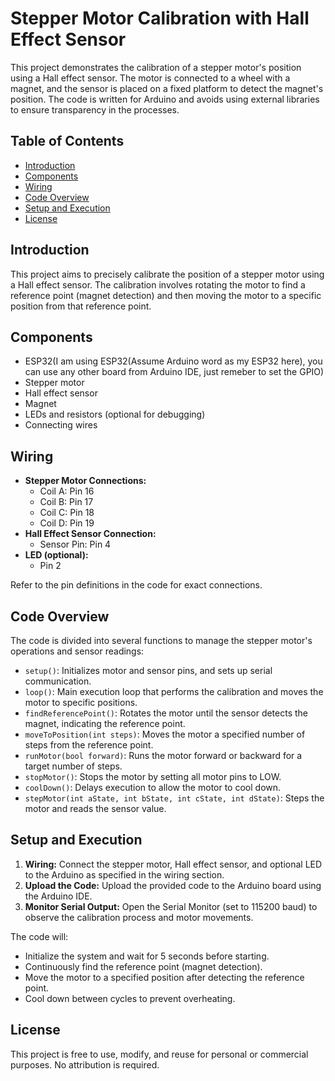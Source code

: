 # Stepper Motor Calibration with Hall Effect Sensor

This project demonstrates the calibration of a stepper motor's position using a Hall effect sensor. The motor is connected to a wheel with a magnet, and the sensor is placed on a fixed platform to detect the magnet's position. The code is written for Arduino and avoids using external libraries to ensure transparency in the processes.

## Table of Contents

- [Introduction](#introduction)
- [Components](#components)
- [Wiring](#wiring)
- [Code Overview](#code-overview)
- [Setup and Execution](#setup-and-execution)
- [License](#license)

## Introduction

This project aims to precisely calibrate the position of a stepper motor using a Hall effect sensor. The calibration involves rotating the motor to find a reference point (magnet detection) and then moving the motor to a specific position from that reference point.

## Components

- ESP32(I am using ESP32(Assume Arduino word as my ESP32 here), you can use any other board from Arduino IDE, just remeber to set the GPIO)
- Stepper motor
- Hall effect sensor
- Magnet
- LEDs and resistors (optional for debugging)
- Connecting wires

## Wiring

- **Stepper Motor Connections:**
  - Coil A: Pin 16
  - Coil B: Pin 17
  - Coil C: Pin 18
  - Coil D: Pin 19
- **Hall Effect Sensor Connection:**
  - Sensor Pin: Pin 4
- **LED (optional):**
  - Pin 2

Refer to the pin definitions in the code for exact connections.

## Code Overview

The code is divided into several functions to manage the stepper motor's operations and sensor readings:

- `setup()`: Initializes motor and sensor pins, and sets up serial communication.
- `loop()`: Main execution loop that performs the calibration and moves the motor to specific positions.
- `findReferencePoint()`: Rotates the motor until the sensor detects the magnet, indicating the reference point.
- `moveToPosition(int steps)`: Moves the motor a specified number of steps from the reference point.
- `runMotor(bool forward)`: Runs the motor forward or backward for a target number of steps.
- `stopMotor()`: Stops the motor by setting all motor pins to LOW.
- `coolDown()`: Delays execution to allow the motor to cool down.
- `stepMotor(int aState, int bState, int cState, int dState)`: Steps the motor and reads the sensor value.

## Setup and Execution

1. **Wiring:** Connect the stepper motor, Hall effect sensor, and optional LED to the Arduino as specified in the wiring section.
2. **Upload the Code:** Upload the provided code to the Arduino board using the Arduino IDE.
3. **Monitor Serial Output:** Open the Serial Monitor (set to 115200 baud) to observe the calibration process and motor movements.

The code will:
- Initialize the system and wait for 5 seconds before starting.
- Continuously find the reference point (magnet detection).
- Move the motor to a specified position after detecting the reference point.
- Cool down between cycles to prevent overheating.

## License

This project is free to use, modify, and reuse for personal or commercial purposes. No attribution is required.
